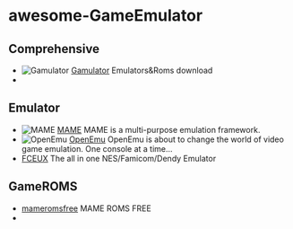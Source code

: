 # awesome-GameEmulator

## Comprehensive

* ![Gamulator](https://www.gamulator.com/img/logo.png) [Gamulator](https://www.gamulator.com) Emulators&Roms download
*

## Emulator

* ![MAME](https://www.mamedev.org/_include/img/logo-mame-small-gradient.svg) [MAME](https://www.mamedev.org/) MAME is a multi-purpose emulation framework.
* ![OpenEmu](https://openemu.org/img/logo.png) [OpenEmu](https://openemu.org) OpenEmu is about to change the world of video game emulation. One console at a time...
* [FCEUX](https://fceux.com) The all in one NES/Famicom/Dendy Emulator

## GameROMS

* [mameromsfree](http://www.mameromsfree.com) MAME ROMS FREE
*
